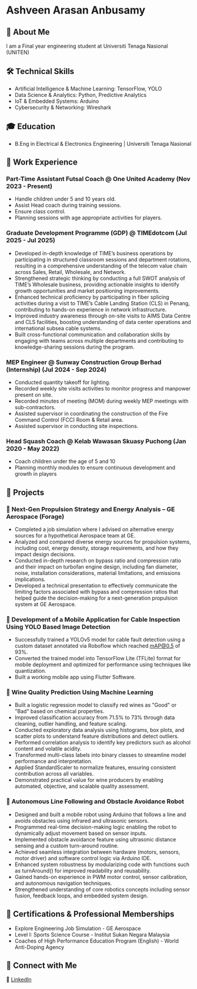 # Ashveen Arasan Anbusamy 


## 🚀 **About Me**  
I am a Final year engineering student at Universiti Tenaga Nasional (UNITEN) 


## 🛠 **Technical Skills**  
- Artificial Intelligence & Machine Learning: TensorFlow, YOLO  
- Data Science & Analytics: Python, Predictive Analytics  
- IoT & Embedded Systems: Arduino  
- Cybersecurity & Networking: Wireshark  


## 🎓 **Education**  
 - B.Eng in Electrical & Electronics Engineering | Universiti Tenaga Nasional 


## 💼 **Work Experience**  
### **Part-Time Assistant Futsal Coach @ One United Academy (Nov 2023 - Present)**  
- Handle children under 5 and 10 years old.
- Assist Head coach during training sessions.
- Ensure class control.
- Planning sessions with age appropriate activities for players.

### **Graduate Development Programme (GDP) @ TIMEdotcom (Jul 2025 - Jul 2025)**  
- Developed in-depth knowledge of TIME’s business operations by participating in structured classroom sessions and department rotations, resulting in a comprehensive understanding of the telecom value chain across Sales, Retail, Wholesale, and Network.
- Strengthened strategic thinking by conducting a full SWOT analysis of TIME’s Wholesale business, providing actionable insights to identify growth opportunities and market positioning improvements.
- Enhanced technical proficiency by participating in fiber splicing activities during a visit to TIME’s Cable Landing Station (CLS) in Penang, contributing to hands-on experience in network infrastructure.
- Improved industry awareness through on-site visits to AIMS Data Centre and CLS facilities, boosting understanding of data center operations and international subsea cable systems.
- Built cross-functional communication and collaboration skills by engaging with teams across multiple departments and contributing to knowledge-sharing sessions during the program.

### **MEP Engineer @ Sunway Construction Group Berhad (Internship) (Jul 2024 - Sep 2024)**  
- Conducted quantity takeoff for lighting.
- Recorded weekly site visits activities to monitor progress and manpower present on site.
- Recorded minutes of meeting (MOM) during weekly MEP meetings with sub-contractors.
- Assisted supervisor in coordinating the construction of the Fire Command Control (FCC) Room & Retail area.
- Assisted supervisor in conducting site inspections.

### **Head Squash Coach @ Kelab Wawasan Skuasy Puchong (Jan 2020 - May 2022)**  
- Coach children under the age of 5 and 10
- Planning monthly modules to ensure continuous development and growth in players


## 📂 **Projects**  
### 🔹 **Next-Gen Propulsion Strategy and Energy Analysis – GE Aerospace (Forage)**  
- Completed a job simulation where I advised on alternative energy sources for
 a hypothetical Aerospace team at GE.
- Analyzed and compared diverse energy sources for propulsion systems,
 including cost, energy density, storage requirements, and how they impact
 design decisions.
- Conducted in-depth research on bypass ratio and compression ratio and their
 impact on turbofan engine design, including fan diameter, noise, installation
 considerations, material limitations, and emissions implications.
- Developed a technical presentation to effectively communicate the limiting
 factors associated with bypass and compression ratios that helped guide the
 decision-making for a next-generation propulsion system at GE Aerospace.

### 🔹 **Development of a Mobile Application for Cable Inspection Using YOLO Based Image Detection** 
- Successfully trained a YOLOv5 model for cable fault detection using a custom dataset annotated via Roboflow which reached mAP@0.5 of 93%.  
- Converted the trained model into TensorFlow Lite (TFLite) format for mobile deployment and optimized for performance using techniques like quantization.
- Built a working mobile app using Flutter Software.

### 🔹 **Wine Quality Prediction Using Machine Learning** 
- Built a logistic regression model to classify red wines as "Good" or "Bad" based on chemical properties.
- Improved classification accuracy from 71.5% to 73% through data cleaning, outlier handling, and feature scaling.
- Conducted exploratory data analysis using histograms, box plots, and scatter plots to understand feature distributions and detect outliers.
- Performed correlation analysis to identify key predictors such as alcohol content and volatile acidity.
- Transformed multi-class labels into binary classes to streamline model performance and interpretation.
- Applied StandardScaler to normalize features, ensuring consistent contribution across all variables.
- Demonstrated practical value for wine producers by enabling automated, objective, and scalable quality assessment.

### 🔹 **Autonomous Line Following and Obstacle Avoidance Robot**
- Designed and built a mobile robot using Arduino that follows a line and avoids obstacles using infrared and ultrasonic sensors.
- Programmed real-time decision-making logic enabling the robot to dynamically adjust movement based on sensor inputs.
- Implemented obstacle avoidance feature using ultrasonic distance sensing and a custom turn-around routine.
- Achieved seamless integration between hardware (motors, sensors, motor driver) and software control logic via Arduino IDE.
- Enhanced system robustness by modularizing code with functions such as turnAround() for improved readability and reusability.
- Gained hands-on experience in PWM motor control, sensor calibration, and autonomous navigation techniques.
- Strengthened understanding of core robotics concepts including sensor fusion, feedback loops, and embedded system design.


## 🏅 **Certifications & Professional Memberships**  
- Explore Engineering Job Simulation - GE Aerospace  
- Level I: Sports Science Course - Institut Sukan Negara Malaysia
- Coaches of High Performance Education Program (English) - World Anti-Doping Agency  


## 📢 **Connect with Me**  
🔗 [LinkedIn]([https://my.linkedin.com/in/ashveen-arasan-anbusamy-b255732ba])  
